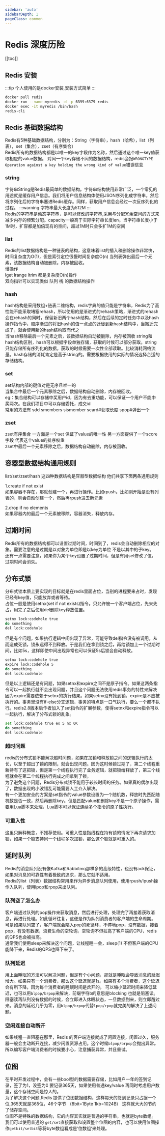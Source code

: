 ```yaml
---
sidebar: 'auto'
sidebarDepth: 1
pageClass: common
---
```

# Redis 深度历险
[[toc]]
## Redis 安装
:::tip
个人使用的是docker安装,安装方式简单
:::
```sh
docker pull redis
docker run --name myredis -d -p 6399:6379 redis
docker exec -it myredis /bin/bash
redis-cli
```
## Redis 基础数据结构
Redis有5种基础数据结构，分别为：String（字符串），hash（哈希），list（列表），set（集合），zset（有序集合）   
Redis所有的数据结构都是以唯一的key字段作为名称，然后通过这个唯一key值获取相应的value数据。
对同一个key存储不同的数据结构，redis会报`WRONGTYPE Operation against a key holding the wrong kind of value`错误信息
### string
字符串String是Redis最简单的数据结构。字符串结构使用非常广泛，一个常见的用途就是缓存用户信息。我们将用户信息结构体使用JSON序列化成字符串，然后将序列化后的字符串塞进Redis缓存。同样，获取用户信息会经过一次反序列化的过程。 
:::warning
字符串最大长度为512M
:::  
Redis的字符串是动态字符串，是可以修改的字符串,采用与分配冗余空间的方式来减少内存的频繁分配。capacity一般高于实际字符串长度len。当字符串长度小于1M时，扩容都是加倍现有的空间，超过1M时只会多扩1M的空间
### list
Redis的list数据结构是一种链表的结构，这意味着list的插入和删除操作非常快，时间复杂度为O(1)，但是索引定位很慢时间复杂度O(n) 当列表弹出最后一个元素，该数据结构自动被删除，内存被回收。   
慢操作   
lget lrange ltrim 都是复杂度O(n)操作   
双向指针可以实现类似 队列 栈 的数据结构操作   
### hash
hash结构是采用数组+链表二维结构，redis字典的值只能是字符串，Redis为了高性能不能采取堵塞rehash，所以使用的是渐进式的rehash策略，渐进式的rehash会在rehash的同时，保留新旧两个hash结构，然后在后续的定时任务中以及hash操作指令中，顺序渐进的将旧hash的值一点点的迁徙到新hash结构中，当搬迁完成了，就会使用新的hash结构取而代之  
当hash移除最后一个元素之后，该数据结构自动被删除，内存被回收
string和hash结构区别，hash可以根据字段单独存储，获取的时候可以部分获取。string只能存储所有序列化的数据。获取的时候需要一次性全部读取。比较消耗网络流量。hash存储的消耗肯定是高于string的。需要根据使用的实际的情况选择合适的存储结构。
### set
set结构内部的键值对是无序且唯一的   
当集合中最后一个元素移除之后，数据结构自动删除，内存被回收。   
eg：集合结构可以存储中奖用户id，因为有去重功能，可以保证一个用户不能中奖两次。在我们项目中可以存储委托，成交id    
常用的方法有 sdd smembers sismember scard#获取长度 spop#弹出一个
### zset
zset有序集合 一方面是一个set 保证了value的唯一性 另一方面提供了一个score字段 代表这个value的排序权重   
zset中最后一个元素移除之后，数据结构自动删除，内存被回收。
## 容器型数据结构通用规则
list/set/zset/hash 这四种数据结构是容器型数据结构 他们共享下面两条通用规则   

1.create if not exist   
如果容器不存在，那就创建一个，再进行操作。比如rpush，比如刚开始是没有列表的，则会自动创建一个，然后再rpush进去新元素     

2.drop if no elements    
如果容器内的最后一个元素被移除，容器消失，释放内存。    
## 过期时间
Redis所有的数据结构都可以设置过期时间，时间到了，redis会自动删除相应的对象。需要注意的是过期是以对象为单位即是以key为单位 不是以其中的子key。    
还有一点需要注意，如果你为某个key设置了过期时间，但是有用set修改了值，过期时间会消失。
## 分布式锁
分布式锁本质上要实现的目标就是在redis里面占位，当别的进程要来占时，发现已经有key值，只能放弃或者等待。   
占位一般是使用setnx(set if not exists)指令，只允许被一个客户端占位，先来先占，用完了之后使用del删除key释放位置。   
```sh
setnx lock:codehole true
do something
del lock:codehole
```
但是有个问题，如果执行逻辑中间出现了异常，可能导致del指令没有被调用，从而造成死锁，锁永远得不到释放。于是我们在拿到锁之后，再给锁加上一个过期时间，比如5s，这样即使中间出现异常也可以保证5s后锁会自动释放。
```sh
setnx lock:codehole true
expire lock:codehole 5
do something
del lock:codehole
```
但是以上逻辑还是有问题，如果setnx和expire之间不是原子指令。如果这两条指令可以一起执行就不会出现问题，并且这个问题无法使用redis事务的特性来解决 因为expire需要依赖于setnx的执行结果。如果setnx没有抢到锁，expire是不应被执行的。事务里没有if-else分支逻辑，事务的特点是一口气执行，要么一个都不执行。redis2.8版本后作者加入了set指令的扩展参数，使得setnx和expire指令可以一起执行，解决了分布式锁的乱象。   
```sh
set lock:codehole true ex 5 nx OK
do something
del lock:codehole
```
### 超时问题
redis的分布式锁不能解决超时问题，如果在加锁和释放锁之间的逻辑执行的太长，以至于超出了锁的限制，就会出现问题。因为这时候锁过期了，第二个线程重新持有了这把锁，但是第一个线程执行完了业务逻辑，就把锁给释放了，第三个线程就会在第二个线程执行完成之间拿到了锁。   
为了避免这个问题，Redis分布式锁不能用于较长时间的任务。如果真的偶尔出现了，数据出现的小波错乱可能需要人工介入解决。   
有一个更加安全的方案是set指令的value参数设置为一个随机数，释放时先匹配随机数是否一致，然后再删除key。但是匹配value和删除key不是一个原子操作，需要用Lua脚本来处理，Lua脚本可以保证连续多个指令的原子性执行。
### 可重入性
这里只解释概念，不推荐使用。可重入性是指线程在持有锁的情况下再次请求加锁，如果一个锁支持同一个线程多次加锁，那么这个锁就是可重入的。
## 延时队列
Redis的消息队列没有像Kafka和Rabbitmq那样多的高级特性，也没有ack保证，如果对消息的可靠性有着极致的追求，那么它就不适用。   
Redis的list（列表）数据结构常用来作为异步消息队列使用，使用rpush/lpush操作入队列，使用lpop和rpop来出队列。   
### 队列空了怎么办
客户端通过队列的pop操作来获取消息，然后进行处理，处理完了再接着获取消息，再进行处理。如此循环往复，这便是作为队列消费者的客户端的生命周期。   
可是如果队列空了，客户端就会陷入pop的死循环，不停地pop，没有数据，接着pop，有没有数据，浪费生命的空轮询。空轮询不但拉高了客户端的CPU，redis的QPS也会被拉高。    
通常我们使用sleep来解决这个问题，让线程睡一会，sleep(1) 不但客户端的CPU能降下来，Redis的QPS也降下来了。
### 队列延迟
用上面睡眠的方法可以解决问题，但是有个小问题，那就是睡眠会导致消息的延迟增大。如果只有一个消费者，那么这个延迟就是1s。如果有多个消费者，这个延迟会有所下降，因为每个消费者的睡眠时间是岔开的。
可以缩小延迟时间来降低延迟，也可以用`blpop/brpop`来解决，前缀字符b的意思是blocking 也就是阻塞读。   
阻塞读再队列没有数据的时候，会立即进入休眠状态，一旦数据到来，则立即醒过来。消息的延迟几乎为零，用`blpop/brpop`代替`lpop/rpop`就完美的解决了上述问题。
### 空闲连接自动断开
如果线程一直阻塞在那里，Redis 的客户端连接就成了闲置连接，闲置过久，服务器一般会主动断开连接，减少闲置资源占用。这个时候`blpop/brpop`会抛出异常。
所以编写客户端消费者的时候要小心，注意捕获异常，并且重试。
## 位图
在平时开发过程中，会有一些bool型的数据需要存储，比如用户一年的签到记录，签了为1，没签为0 要记录365天，如果使用普通key/value 再同时考虑用户数量，这个存储空间是惊人的。   
为了解决这个问题,Redis 提供了位图数据结构，这样每天的签到记录只占据一个位,365天就是365位，46个字节 （8bit=1Byte 1kb=1024B）  这样就大大的节约了储存空间。   
位图不是特殊的数据结构，它的内容其实就是普通的字符串，也就是byte数组。我们可以使用普通的 `get/set`直接获取和设置整个位图的内容，也可以使用位图操作`getbit/setbit`等将byte数组看成是’位数组‘来处理。


